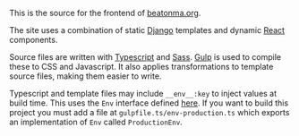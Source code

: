This is the source for the frontend of [beatonma.org](https://beatonma.org).

The site uses a combination of static [Django](https://djangoproject.com) templates and dynamic [React](https://reactjs.org) components.

Source files are written with [Typescript](https://www.typescriptlang.org) and [Sass](https://sass-lang.com). [Gulp](https://gulpjs.com) is used to compile these to CSS and Javascript. It also applies transformations to template source files, making them easier to write.

Typescript and template files may include `__env__:key` to inject values at build time. This uses the `Env` interface defined [here](gulpfile.ts/env.ts). If you want to build this project you must add a file at `gulpfile.ts/env-production.ts` which exports an implementation of `Env` called `ProductionEnv`.
